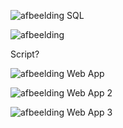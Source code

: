 ![afbeelding](https://github.com/techgrounds/techgrounds-Allardyg/assets/132412310/7d29df5c-4ea6-4201-bded-47e4041a14fe)
SQL

![afbeelding](https://github.com/techgrounds/techgrounds-Allardyg/assets/132412310/ae430a8d-0055-4db0-931c-0ce7f47afd64)

Script?

![afbeelding](https://github.com/techgrounds/techgrounds-Allardyg/assets/132412310/7c8c1c33-06b9-4170-8c2b-ecb33c11ee21)
Web App

![afbeelding](https://github.com/techgrounds/techgrounds-Allardyg/assets/132412310/b7dda7fd-9af9-4965-9da4-e9b02dd64376)
Web App 2

![afbeelding](https://github.com/techgrounds/techgrounds-Allardyg/assets/132412310/b4bd5420-c090-4aaf-ab53-11135de3758c)
Web App 3
